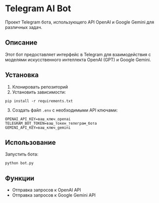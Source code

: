 # Telegram AI Bot

Проект Telegram бота, использующего API OpenAI и Google Gemini для различных задач.

## Описание
Этот бот предоставляет интерфейс в Telegram для взаимодействия с моделями искусственного интеллекта OpenAI (GPT) и Google Gemini.

## Установка

1. Клонировать репозиторий
2. Установить зависимости:
```
pip install -r requirements.txt
```
3. Создать файл `.env` с необходимыми API ключами:
```
OPENAI_API_KEY=ваш_ключ_openai
TELEGRAM_BOT_TOKEN=ваш_токен_телеграм_бота
GEMINI_API_KEY=ваш_ключ_gemini
```

## Использование
Запустить бота:
```
python bot.py
```

## Функции
- Отправка запросов к OpenAI API
- Отправка запросов к Google Gemini API 